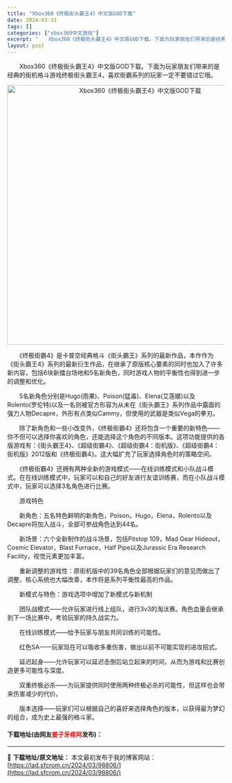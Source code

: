 ```yaml
---
title: "Xbox360《终极街头霸王4》中文版GOD下载"
date: 2024-03-31
tags: []
categories: ["xbox360中文游戏"]
excerpt: "　　Xbox360《终极街头霸王4》中文版GOD下载。下面为玩家朋友们带来的是经典的街机格斗游戏终极街头霸王4，喜欢街霸系列的玩家一定不要错过它哦。 　　《终极街霸4》是卡普空经典格斗《街头霸王》系列的最新作品，本作作为《街头霸王4》系列的最新衍生作品，在继承了原版核心要素的同时也加入了许多新内容，&hellip;"
layout: post
---
```


 <p>　　Xbox360《终极街头霸王4》中文版GOD下载。下面为玩家朋友们带来的是经典的街机格斗游戏终极街头霸王4，喜欢街霸系列的玩家一定不要错过它哦。</p> <p align="center"><img align="" border="0" src="https://lad.sfcrom.cn/wp-content/uploads/2024/03/20240330_660841b1a28b5.webp" width="600" alt="Xbox360《终极街头霸王4》中文版GOD下载" /></p> <p>　　《终极街霸4》是卡普空经典格斗《街头霸王》系列的最新作品，本作作为《街头霸王4》系列的最新衍生作品，在继承了原版核心要素的同时也加入了许多新内容，包括6块新擂台场地和5名新角色，同时游戏人物的平衡性也得到进一步的调整和优化。</p> <p>　　5名新角色分别是Hugo(雨果)、Poison(猛毒)、Elena(艾莲娜)以及Rolento(罗伦特)以及一名则被官方形容为从未在《街头霸王》系列作品中露面的强力人物Decapre，外形有点类似Cammy，但使用的武器是类似Vega的拳刃。</p> <p>　　除了新角色和一些小改变外，《终极街霸4》还将包含一个重要的新特色&mdash;&mdash;你不但可以选择你喜欢的角色，还能选择这个角色的不同版本。这项功能提供的各版游戏有：《街头霸王4》、《超级街霸4》、《超级街霸4：街机版》、《超级街霸4：街机版》2012版和《终极街霸4》。这大幅扩充了玩家选择角色时的策略空间。</p> <p>　　《终极街霸4》还拥有两种全新的游戏模式&mdash;&mdash;在线训练模式和小队战斗模式。在在线训练模式中，玩家可以和自己的好友进行友谊训练赛，而在小队战斗模式中，玩家可以选择3名角色进行比赛。</p> <p>　　游戏特色</p> <p>　　新角色：五名特色鲜明的新角色，Poison，Hugo，Elena，Rolento以及Decapre将加入战斗，全部可参战角色达到44名。</p> <p>　　新场景：六个全新制作的战斗场景，包括Pitstop 109，Mad Gear Hideout，Cosmic Elevator，Blast Furnace，Half Pipe以及Jurassic Era Research Facility，视觉元素更加丰富。</p> <p>　　重新调整的游戏性：原街机版中的39名角色全部根据玩家们的意见而做出了调整，核心系统也大幅改善，本作将是系列平衡性最高的作品。</p> <p>　　新模式与特色：游戏选项中增加了新模式与新机制</p> <p>　　团队战模式&mdash;&mdash;允许玩家进行线上组队，进行3v3的淘汰赛。角色血量会继承到下一场比赛中，考验玩家的持久战实力。</p> <p>　　在线训练模式&mdash;&mdash;给予玩家与朋友共同训练的可能性。</p> <p>　　红色SA&mdash;&mdash;玩家现在可以吸收多重伤害，做出以前不可能实现的进攻招式。</p> <p>　　延迟起身&mdash;&mdash;允许玩家可以延迟击倒后站立起来的时间，从而为游戏和比赛创造更多可能性与深度。</p> <p>　　双重终极必杀&mdash;&mdash;为玩家提供同时使用两种终极必杀的可能性，但这样也会带来伤害减少的代价。</p> <p>　　版本选择&mdash;&mdash;玩家们可以根据自己的喜好来选择角色的版本，以获得最为梦幻的组合，成为史上最强的格斗家。</p> <p><h4>下载地址(由网友<font color="red">姜子牙疼阿</font>发布)：</h4></p> 

---
📖 **下载地址/原文地址：** 本文最初发布于我的博客网站：[https://lad.sfcrom.cn/2024/03/98806/](https://lad.sfcrom.cn/2024/03/98806/)

